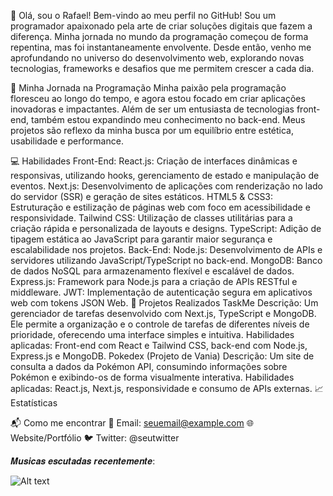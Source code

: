 👋 Olá, sou o Rafael!
Bem-vindo ao meu perfil no GitHub! Sou um programador apaixonado pela arte de criar soluções digitais que fazem a diferença. Minha jornada no mundo da programação começou de forma repentina, mas foi instantaneamente envolvente. Desde então, venho me aprofundando no universo do desenvolvimento web, explorando novas tecnologias, frameworks e desafios que me permitem crescer a cada dia.

🌱 Minha Jornada na Programação
Minha paixão pela programação floresceu ao longo do tempo, e agora estou focado em criar aplicações inovadoras e impactantes. Além de ser um entusiasta de tecnologias front-end, também estou expandindo meu conhecimento no back-end. Meus projetos são reflexo da minha busca por um equilíbrio entre estética, usabilidade e performance.

💻 Habilidades
Front-End:
React.js: Criação de interfaces dinâmicas e responsivas, utilizando hooks, gerenciamento de estado e manipulação de eventos.
Next.js: Desenvolvimento de aplicações com renderização no lado do servidor (SSR) e geração de sites estáticos.
HTML5 & CSS3: Estruturação e estilização de páginas web com foco em acessibilidade e responsividade.
Tailwind CSS: Utilização de classes utilitárias para a criação rápida e personalizada de layouts e designs.
TypeScript: Adição de tipagem estática ao JavaScript para garantir maior segurança e escalabilidade nos projetos.
Back-End:
Node.js: Desenvolvimento de APIs e servidores utilizando JavaScript/TypeScript no back-end.
MongoDB: Banco de dados NoSQL para armazenamento flexível e escalável de dados.
Express.js: Framework para Node.js para a criação de APIs RESTful e middleware.
JWT: Implementação de autenticação segura em aplicativos web com tokens JSON Web.
🚀 Projetos Realizados
TaskMe
Descrição: Um gerenciador de tarefas desenvolvido com Next.js, TypeScript e MongoDB. Ele permite a organização e o controle de tarefas de diferentes níveis de prioridade, oferecendo uma interface simples e intuitiva.
Habilidades aplicadas: Front-end com React e Tailwind CSS, back-end com Node.js, Express.js e MongoDB.
Pokedex (Projeto de Vania)
Descrição: Um site de consulta a dados da Pokémon API, consumindo informações sobre Pokémon e exibindo-os de forma visualmente interativa.
Habilidades aplicadas: React.js, Next.js, responsividade e consumo de APIs externas.
📈 Estatísticas

📬 Como me encontrar
📧 Email: seuemail@example.com
🌐 Website/Portfólio
🐦 Twitter: @seutwitter



𝑴𝒖𝒔𝒊𝒄𝒂𝒔 𝒆𝒔𝒄𝒖𝒕𝒂𝒅𝒂𝒔 𝒓𝒆𝒄𝒆𝒏𝒕𝒆𝒎𝒆𝒏𝒕𝒆:

![Alt text](https://spotify-recently-played-readme.vercel.app/api?user=rafasilva_50)
